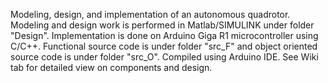 Modeling, design, and implementation of an autonomous quadrotor. Modeling and design work is performed in Matlab/SIMULINK under folder "Design". Implementation is done on Arduino Giga R1 microcontroller using C/C++. Functional source code is under folder "src_F" and object oriented source code is under folder "src_O". Compiled using Arduino IDE. See Wiki tab for detailed view on components and design.
